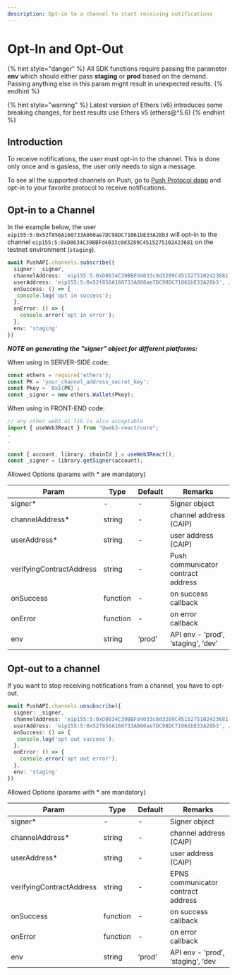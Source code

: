 ```yaml
---
description: Opt-in to a channel to start receiving notifications
---
```


# Opt-In and Opt-Out

{% hint style="danger" %}
All SDK functions require passing the parameter **env** which should either pass **staging** or **prod** based on the demand. Passing anything else in this param might result in unexpected results.
{% endhint %}

{% hint style="warning" %}
Latest version of Ethers (v6) introduces some breaking changes, for best results use Ethers v5 (ethers@^5.6)
{% endhint %}

## Introduction

To receive notifications, the user must opt-in to the channel. This is done only once and is gasless, the user only needs to sign a message.

To see all the supported channels on Push, go to [Push Protocol dapp](https://app.push.org/#/channels) and opt-in to your favorite protocol to receive notifications.

## Opt-in to a Channel

In the example below, the user `eip155:5:0x52f856A160733A860ae7DC98DC71061bE33A28b3` will opt-in to the channel `eip155:5:0xD8634C39BBFd4033c0d3289C4515275102423681` on the testnet environment (`staging`).

```typescript
await PushAPI.channels.subscribe({
  signer: _signer,
  channelAddress: 'eip155:5:0xD8634C39BBFd4033c0d3289C4515275102423681', // channel address in CAIP
  userAddress: 'eip155:5:0x52f856A160733A860ae7DC98DC71061bE33A28b3', // user address in CAIP
  onSuccess: () => {
   console.log('opt in success');
  },
  onError: () => {
    console.error('opt in error');
  },
  env: 'staging'
})
```

_**NOTE on generating the "signer" object for different platforms:**_

When using in SERVER-SIDE code:

```typescript
const ethers = require('ethers');
const PK = 'your_channel_address_secret_key';
const Pkey = `0x${PK}`;
const _signer = new ethers.Wallet(Pkey);
```

When using in FRONT-END code:

```typescript
// any other web3 ui lib is also acceptable
import { useWeb3React } from "@web3-react/core";
.
.
.
const { account, library, chainId } = useWeb3React();
const _signer = library.getSigner(account);
```

Allowed Options (params with \* are mandatory)

| Param                    | Type     | Default | Remarks                            |
| ------------------------ | -------- | ------- | ---------------------------------- |
| signer\*                 | -        | -       | Signer object                      |
| channelAddress\*         | string   | -       | channel address (CAIP)             |
| userAddress\*            | string   | -       | user address (CAIP)                |
| verifyingContractAddress | string   | -       | Push communicator contract address |
| onSuccess                | function | -       | on success callback                |
| onError                  | function | -       | on error callback                  |
| env                      | string   | ‘prod’  | API env - ‘prod’, ‘staging’, ‘dev’ |

## **Opt-out to a channel**

If you want to stop receiving notifications from a channel, you have to opt-out.

```typescript
await PushAPI.channels.unsubscribe({
  signer: _signer,
  channelAddress: 'eip155:5:0xD8634C39BBFd4033c0d3289C4515275102423681', // channel address in CAIP
  userAddress: 'eip155:5:0x52f856A160733A860ae7DC98DC71061bE33A28b3', // user address in CAIP
  onSuccess: () => {
   console.log('opt out success');
  },
  onError: () => {
    console.error('opt out error');
  },
  env: 'staging'
})
```

Allowed Options (params with \* are mandatory)

| Param                    | Type     | Default | Remarks                            |
| ------------------------ | -------- | ------- | ---------------------------------- |
| signer\*                 | -        | -       | Signer object                      |
| channelAddress\*         | string   | -       | channel address (CAIP)             |
| userAddress\*            | string   | -       | user address (CAIP)                |
| verifyingContractAddress | string   | -       | EPNS communicator contract address |
| onSuccess                | function | -       | on success callback                |
| onError                  | function | -       | on error callback                  |
| env                      | string   | ‘prod’  | API env - ‘prod’, ‘staging’, ‘dev  |
